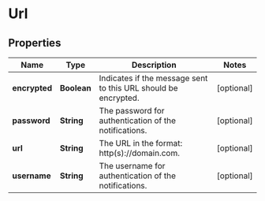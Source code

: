 

# Url


## Properties

| Name | Type | Description | Notes |
|------------ | ------------- | ------------- | -------------|
|**encrypted** | **Boolean** | Indicates if the message sent to this URL should be encrypted. |  [optional] |
|**password** | **String** | The password for authentication of the notifications. |  [optional] |
|**url** | **String** | The URL in the format: http(s)://domain.com. |  [optional] |
|**username** | **String** | The username for authentication of the notifications. |  [optional] |



